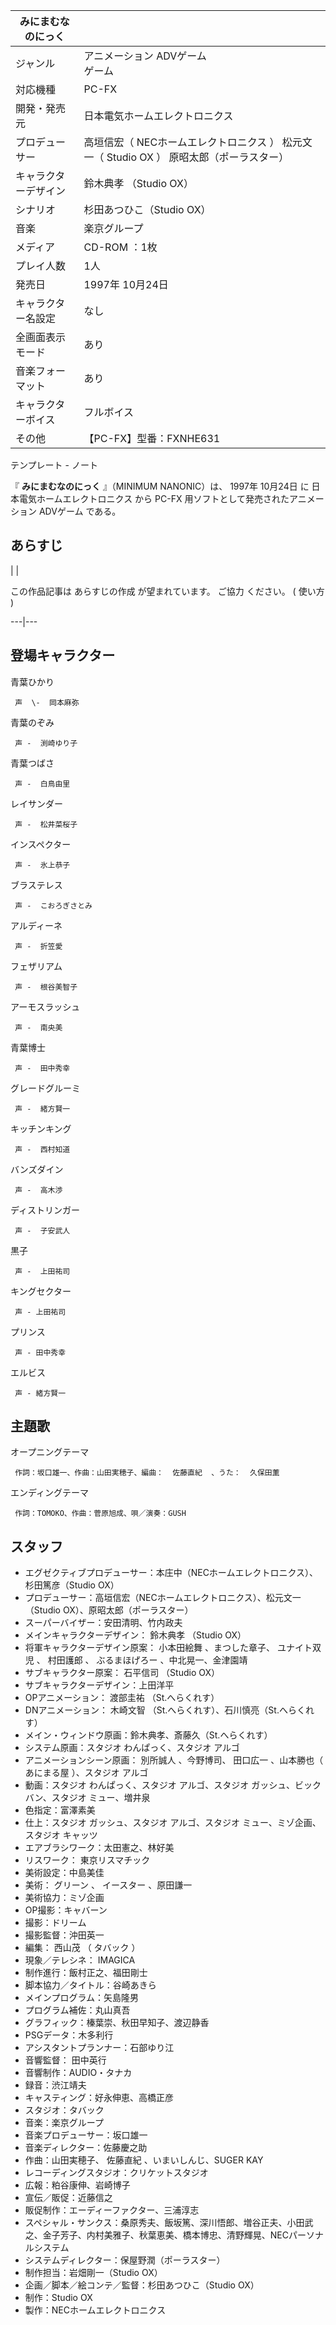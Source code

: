 |  みにまむなのにっく  ||
|---|---|
|ジャンル  |  アニメーション  ADVゲーム   <br>ゲーム  |
|対応機種  |  PC-FX   |
|開発・発売元  |  日本電気ホームエレクトロニクス   |
|プロデューサー  |  高垣信宏（  NECホームエレクトロニクス  ）  松元文一（  Studio OX  ）  原昭太郎（ポーラスター）   |
|キャラクターデザイン  |  鈴木典孝  （Studio OX）   |
|シナリオ  |  杉田あつひこ（Studio OX）   |
|音楽  |  楽京グループ   |
|メディア  |  CD-ROM  ：1枚   |
|プレイ人数  |  1人   |
|発売日  |  1997年  10月24日   |
|キャラクター名設定  |  なし   |
|全画面表示モード  |  あり   |
|音楽フォーマット  |  あり   |
|キャラクターボイス  |  フルボイス   |
|その他  |  【PC-FX】型番：FXNHE631   |
テンプレート  \-  ノート  
  
『 **みにまむなのにっく** 』（MINIMUM NANONIC）は、  1997年  10月24日  に  日本電気ホームエレクトロニクス  から
PC-FX  用ソフトとして発売されたアニメーション  ADVゲーム  である。

##  あらすじ  

|  | 

この作品記事は  あらすじの作成  が望まれています。  ご協力  ください。  (  使い方  )  
  
---|---  
  
##  登場キャラクター  

青葉ひかり

     声  \-  岡本麻弥 
    
青葉のぞみ

     声 -  渕崎ゆり子 
    
青葉つばさ

     声 -  白鳥由里 
    
レイサンダー

     声 -  松井菜桜子 
    
インスペクター

     声 -  氷上恭子 
    
ブラステレス

     声 -  こおろぎさとみ 
    
アルディーネ

     声 -  折笠愛 
    
フェザリアム

     声 -  根谷美智子 
    
アーモスラッシュ

     声 -  南央美 
    
青葉博士

     声 -  田中秀幸 
    
グレードグルーミ

     声 -  緒方賢一 
    
キッチンキング

     声 -  西村知道 
    
バンズダイン

     声 -  高木渉 
    
ディストリンガー

     声 -  子安武人 
    
黒子

     声 -  上田祐司 
    
キングセクター

     声 - 上田祐司 
    
プリンス

     声 - 田中秀幸 
    
エルビス

     声 - 緒方賢一 
    

##  主題歌  

オープニングテーマ

     作詞：坂口雄一、作曲：山田実穂子、編曲：  佐藤直紀  、うた：  久保田薫 
エンディングテーマ

     作詞：TOMOKO、作曲：菅原旭成、唄／演奏：GUSH 

##  スタッフ  

  * エグゼクティブプロデューサー：本庄中（NECホームエレクトロニクス）、杉田篤彦（Studio OX） 
  * プロデューサー：高垣信宏（NECホームエレクトロニクス）、松元文一（Studio OX）、原昭太郎（ポーラスター） 
  * スーパーバイザー：安田清明、竹内政夫 
  * メインキャラクターデザイン：  鈴木典孝  （Studio OX） 
  * 将軍キャラクターデザイン原案：  小本田絵舞  、まつした章子、  ユナイト双児  、  村田護郎  、  ぶるまほげろー  、中北晃一、金津園靖 
  * サブキャラクター原案：  石平信司  （Studio OX） 
  * サブキャラクターデザイン：上田洋平 
  * OPアニメーション：  渡部圭祐  （St.へらくれす） 
  * DNアニメーション：  木崎文智  （St.へらくれす）、石川慎亮（St.へらくれす） 
  * メイン・ウィンドウ原画：鈴木典孝、斎藤久（St.へらくれす） 
  * システム原画：スタジオ わんぱっく、スタジオ アルゴ 
  * アニメーションシーン原画：  別所誠人  、今野博司、  田口広一  、山本勝也（  あにまる屋  ）、スタジオ アルゴ 
  * 動画：スタジオ わんぱっく、スタジオ アルゴ、スタジオ ガッシュ、ビックバン、スタジオ ミュー、増井泉 
  * 色指定：富澤素美 
  * 仕上：スタジオ ガッシュ、スタジオ アルゴ、スタジオ ミュー、ミゾ企画、スタジオ キャッツ 
  * エアブラシワーク：太田憲之、林好美 
  * リスワーク：  東京リスマチック 
  * 美術設定：中島美佳 
  * 美術：  グリーン  、  イースター  、原田謙一 
  * 美術協力：ミゾ企画 
  * OP撮影：キャバーン 
  * 撮影：ドリーム 
  * 撮影監督：沖田英一 
  * 編集：  西山茂  （  タバック  ） 
  * 現象／テレシネ：  IMAGICA 
  * 制作進行：飯村正之、福田剛士 
  * 脚本協力／タイトル：谷崎あきら 
  * メインプログラム：矢島隆男 
  * プログラム補佐：丸山真吾 
  * グラフィック：榛葉崇、秋田早知子、渡辺静香 
  * PSGデータ：木多利行 
  * アシスタントプランナー：石部ゆり江 
  * 音響監督：  田中英行 
  * 音響制作：AUDIO・タナカ 
  * 録音：渋江靖夫 
  * キャスティング：好永伸恵、高橋正彦 
  * スタジオ：タバック 
  * 音楽：楽京グループ 
  * 音楽プロデューサー：坂口雄一 
  * 音楽ディレクター：佐藤慶之助 
  * 作曲：山田実穂子、  佐藤直紀  、いまいしんじ、SUGER KAY 
  * レコーディングスタジオ：クリケットスタジオ 
  * 広報：粕谷康伸、岩崎博子 
  * 宣伝／販促：近藤信之 
  * 販促制作：エーディーファクター、三浦淳志 
  * スペシャル・サンクス：桑原秀夫、飯坂篤、深川悟郎、増谷正夫、小田武之、金子芳子、内村美雅子、秋葉恵美、橋本博忠、清野輝晃、NECパーソナルシステム 
  * システムディレクター：保屋野潤（ポーラスター） 
  * 制作担当：岩畑剛一（Studio OX） 
  * 企画／脚本／絵コンテ／監督：杉田あつひこ（Studio OX） 
  * 制作：Studio OX 
  * 製作：NECホームエレクトロニクス 

